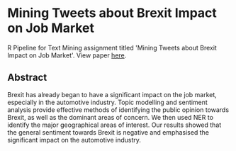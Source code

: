 # Mining Tweets about Brexit Impact on Job Market

R Pipeline for Text Mining assignment titled 'Mining Tweets about Brexit Impact on Job Market'.
View paper [here](https://drive.google.com/open?id=1EU2ykbyAR9JQ6c8hp5zcHm5RsJylge5g).

## Abstract

Brexit has already began to have a significant impact on the job market, especially in the automotive industry. Topic modelling and sentiment analysis provide effective methods of identifying the public opinion towards Brexit, as well as the dominant areas of concern. We then used NER to identify the major geographical areas of interest. Our results showed that the general sentiment towards Brexit is negative and emphasised the significant impact on the automotive industry.
